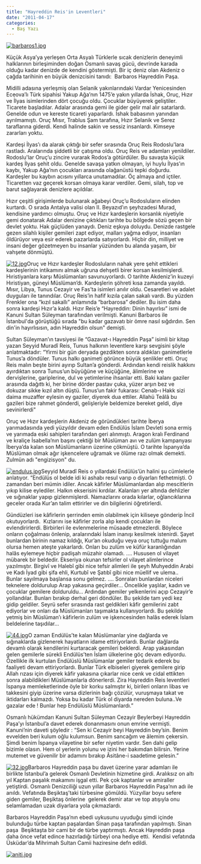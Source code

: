 ```yaml
---
title: "Hayreddin Reis'in Leventleri"
date: "2011-04-17"
categories: 
  - Baş Yazı
---
```


[![barbaros1.jpg](../uploads/2011/04/barbaros1.jpg)](../uploads/2011/04/barbaros1.jpg "barbaros1.jpg")

Küçük Asya’ya yerleşen Orta Asyalı Türklerle sıcak denizlerin deneyimli halklarının birleşiminden doğan Osmanlı savaş gücü, devrinde karada olduğu kadar denizde de kendini göstermişti. Bir iç deniz olan Akdeniz o çağda tarihinin en büyük denizcisini tanıdı:  Barbaros Hayreddin Paşa.

Midilli adasına yerleşmiş olan Selanik yakınlarındaki Vardar Yenicesinden Eceova’lı Türk sipahisi Yakup Ağa’nın 1475’e yakın yıllarda İshak, Oruç, Hızır ve İlyas isimlerinden dört çocuğu oldu. Çocuklar büyüyerek geliştiler. Ticarete başladılar. Adalar arasında gemi ile gider gelir mal alır satarlardı. Genelde odun ve kereste ticareti yaparlardı. İshak babasının yanından ayrılmamıştı. Oruç Mısır, Trablus Şam tarafına, Hızır Selanik ve Serez taraflarına giderdi. Kendi halinde sakin ve sessiz insanlardı. Kimseye zararları yoktu.

Kardeşi İlyas’ı da alarak çıktığı bir sefer sırasında Oruç Reis Rodoslu'lara rastladı. Aralarında şiddetli bir çatışma oldu. Oruç Reis ve adamları yenildiler. Rodoslu'lar Oruç’u zincire vurarak Rodos’a götürdüler. Bu savaşta küçük kardeş İlyas şehit oldu. Genelde savaşa yatkın olmayan, iyi huylu İlyas’ın kaybı, Yakup Ağa’nın çocukları arasında olağanüstü tepki doğurdu. Kardeşler bu kaybın acısını yıllarca unutamadılar. Öç almaya and içtiler. Ticaretten vaz geçerek korsan olmaya karar verdiler. Gemi, silah, top ve barut sağlayarak denizlere açıldılar.

Hızır çeşitli girişimlerde bulunarak ağabeyi Oruç’u Rodosluların elinden kurtardı. O sırada Antalya valisi olan II. Beyazıd’ın şeyhzadesi Murad, kendisine yardımcı olmuştu. Oruç ve Hızır kardeşlerin korsanlık niyetiyle gemi donatarak Adalar denizine çıktıkları tarihte bu bölgede sözü geçen bir devlet yoktu. Hak güçlüden yanaydı. Deniz eşkıya doluydu. Denizde rastgele gezen silahlı kişiler gemileri zapt ediyor, malları yağma ediyor, insanları öldürüyor veya esir ederek pazarlarda satıyorlardı. Hiçbir din, milliyet ve insani değer gözetmeyen bu insanlar yüzünden bu alanda yaşam, bir vahşete dönmüştü.

[![12.jpg](../uploads/2011/04/12.jpg)](../uploads/2011/04/12.jpg "12.jpg")Oruç ve Hızır kardeşler Rodosluların nahak yere şehit ettikleri kardeşlerinin intikamını almak uğruna dehşetli birer korsan kesilmişlerdi. Hıristiyanlara karşı Müslümanları savunuyorlardı. O tarihte Akdeniz’in kuzeyi Hıristiyan, güneyi Müslüman’dı. Kardeşlerin şöhreti kısa zamanda yayıldı. Mısır, Libya, Tunus Cezayir ve Fas’ta isimleri anılır oldu. Cesaretleri ve adalet duyguları ile tanındılar. Oruç Reis’in hafif kızıla çalan sakalı vardı. Bu yüzden Frenkler ona “kızıl sakallı” anlamında “barbarosa” dediler. Bu isim daha sonra kardeşi Hızır’a kaldı. Hızır Reis’e “Hayreddin: Dinin hayırlısı” ismi de Kanuni Sultan Süleyman tarafından verilmişti. Kanuni Barbaros ile İstanbul'da görüştüğü sırada "bu kadar gazavatı bir ömre nasıl sığdırdın. Sen din'in hayırlısısın, adın Hayreddin olsun" demişti.

Sultan Süleyman’ın tavsiyesi ile “Gazavat-ı Hayreddin Paşa” isimli bir kitap yazan Seyyid Muradî Reis, Tunus halkının leventlere karşı sevgisini şöyle anlatmaktadır: “Yirmi bir gün deryada gezdikten sonra aldıkları ganimetlerle Tunus’a döndüler. Tunus halkı ganimeti görünce büyük şenlikler etti. Oruç Reis malın beşte birini ayırıp Sultan’a gönderdi. Ardından kendi reislik hakkını ayırdıktan sonra Tunus’un büyüğüne ve küçüğüne, âlimlerine ve dervişlerine, gariplerine, dul ve yetimlerine ihsanlar etti. Baki kalanı gaziler arasında dağıttı ki, her birine dörder pastav çuka, yüzer arşın bez ve dokuzar sikke kızıl altın düştü. Tunus’un fakir fukarası: Cenab-ı Hakk sizi daima muzaffer eylesin ey gaziler, diyerek dua ettiler. Allahü Teâlâ bu gazileri bize rahmet gönderdi, gelişleriyle beldemize bereket geldi, diye sevinirlerdi"

Oruç ve Hızır kardeşlerin Akdeniz de göründükleri tarihte İberya yarımadasında yedi yüzyıldır devam eden Endülüs İslam Devleti sona ermiş ve yarımada eski sahipleri tarafından geri alınmıştı. Aragon kralı Ferdinand ve kraliçe İsabella’nın başını çektiği bir Müslüman avı ve zulüm kampanyası İberya’da kalan son Müslümanların üzerine çökmüştü. O tarihte İspanya’da Müslüman olmak ağır işkencelere uğramak ve ölüme razı olmak demekti. Zulmün adı "engizisyon" du.

[![endulus.jpg](../uploads/2011/04/endulus.jpg)](../uploads/2011/04/endulus.jpg "endulus.jpg")Seyyid Muradî Reis o yıllardaki Endülüs’ün halini şu cümlelerle anlatıyor. “Endülüs ol belde idi ki ashabı resul varıp o diyarları fethetmişti. O zamandan beri mümin idiler. Ancak kâfirler Müslümanlardan alıp mescitlerin yıkıp kilise eylediler. Halkın ekserisini kırdılar. Kalanları yer altında dehlizler ve sığınaklar yapıp gizlenmişlerdi. Namazlarını orada kılarlar, oğlancıklarına geceler orada Kur’an talim ettirirler ve din bilgilerini öğretirlerdi.

Gündüzleri ise kâfirlerin şerrinden emin olabilmek için kiliseye gönderip İncil okutuyorlardı.  Kızlarını ise kâfirler zorla alıp kendi çocukları ile evlendirirlerdi. Birbirleri ile evlenmelerine müsaade etmezlerdi. Böylece onların çoğalması önlenip, aralarındaki İslam inanışı kesilmek istenirdi. Şayet bunlardan birinin namaz kıldığı, Kur’an okuduğu veya oruç tuttuğu malum olursa hemen ateşte yakarlardı. Onları bu zulüm ve küfür karanlığından halâs eylemeye hiçbir padişah müzahir olamadı. …. Hususen ol vilayet mübarek bir beldedir. Ekseriya okunan tefsirler ol vilayet alimlerince yazılmıştır. Birgivî ve Halebî gibi nice tefsir alimleri ile şeyh Muhyeddin Arabi ve Kadı İyad gibi şifa ehli, Kurtubî ve Şatıbî gibi nice müellif ve ulema.. Bunlar sayılmaya başlansa sonu gelmez. .... Sonraları bunlardan niceleri teknelere doldurulup Arap yakasına geçirdiler… Öncelikle yaşlılar, kadın ve çocuklar gemilere dolduruldu… Ardından gemiler yelkenlerini açıp Cezayir’e yollandılar. Bunları bırakıp derhal geri döndüler. Bu şekilde tam yedi kez gidip geldiler. Seyrü sefer sırasında rast geldikleri kâfir gemilerini zabt ediyorlar ve onları da Müslümanları taşımakta kullanıyorlardı. Bu şekilde yetmiş bin Müslüman’ı kâfirlerin zulüm ve işkencesinden halâs ederek İslam beldelerine taşıdılar…

[![44.jpg](../uploads/2011/04/44.jpg)](../uploads/2011/04/44.jpg "44.jpg")O zaman Endülüs’te kalan Müslümanlar yine dağlarda ve sığınaklarda gizlenerek hayatların idame ettiriyorlardı. Bunlar dağlarda devamlı olarak kendilerini kurtaracak gemileri beklerdi. Arap yakasından gelen gemilerle sürekli Endülüs’ten İslam ülkelerine göç devam ediyordu. Özellikle ilk kurtulan Endülüslü Müslümanlar gemiler tedarik ederek bu faaliyeti devam ettiriyorlardı. Bunlar Türk elbiseleri giyerek gemilere girip Allah rızası için diyerek kâfir yakasına çıkarlar nice cenk ve cidal ettikten sonra alabildikleri Müslümanlarla dönerlerdi. Zira Hayreddin Reis leventleri İspanya memleketlerinde öyle bir korku salmıştır ki, birileri onların libas ve takkesini giyip üzerine varsa dizlerinin bağı çözülür, vuruşmaya takat ve iktidarları kalmazdı. Yoksa bu kadar Türk ol diyarda nereden buluna..Ve gazalar ede ! Bunlar hep Endülüslü Müslümanlardı.”

Osmanlı hükümdarı Kanuni Sultan Süleyman Cezayir Beylerbeyi Hayreddin Paşa’yı İstanbul’a davet ederek donanmasını onun emrine vermişti. Kanuni’nin daveti şöyledir : “Sen ki Cezayir beyi Hayreddin bey’sin. Benim evvelden beri kulum oğlu kulumsun. Benim sancağım ve âlemim çekersin. Şimdi benim İspanya vilayetine bir sefer niyetim vardır. Sen dahi gelip bizimle olasın. Hem ol yerlerin yolunu ve izini her bakımdan bilirsin. Yerine mutemet ve güvenilir bir adamını bırakıp Âsitâne-i saadetime gelesin.”

[![32.jpg](../uploads/2011/04/32.jpg)](../uploads/2011/04/32.jpg "32.jpg")Barbaros Hayreddin paşa bu davet üzerine yarar adamları ile birlikte İstanbul’a gelerek Osmanlı Devletinin hizmetine girdi. Aralıksız on altı yıl Kaptan paşalık makamını işgal etti. Pek çok kaptanlar ve amiraller yetiştirdi. Osmanlı Denizciliği uzun yıllar Barbaros Hayreddin Paşa’nın adı ile anıldı. Vefatında Beşiktaş’taki türbesine gömüldü. Yüzyıllar boyu sefere giden gemiler, Beşiktaş önlerine  gelerek demir atar ve top atışıyla onu selamlamadan uzak diyarlara yola çıkmazlardı.

Barbaros Hayreddin Paşa’nın ebedi uykusunu uyuduğu şimdi içinde bulunduğu türbe kaptan paşalardan Sinan paşa tarafından yapılmıştı. Sinan paşa  Beşiktaşta bir cami bir de türbe yaptırmıştı. Ancak Hayreddin paşa daha önce vefat edince hazırladığı türbeyi ona hediye etti.  Kendisi vefatında Üsküdar’da Mihrimah Sultan Camii haziresine defn edildi.

[![aniti.jpg](../uploads/2011/04/aniti.jpg)](../uploads/2011/04/aniti.jpg "aniti.jpg")
